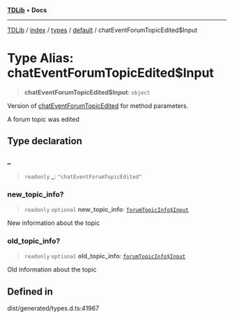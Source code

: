 [**TDLib**](../../../../../../README.md) • **Docs**

***

[TDLib](../../../../../../modules.md) / [index](../../../../../README.md) / [types](../../../README.md) / [default](../README.md) / chatEventForumTopicEdited$Input

# Type Alias: chatEventForumTopicEdited$Input

> **chatEventForumTopicEdited$Input**: `object`

Version of [chatEventForumTopicEdited](chatEventForumTopicEdited.md) for method parameters.

A forum topic was edited

## Type declaration

### \_

> `readonly` **\_**: `"chatEventForumTopicEdited"`

### new\_topic\_info?

> `readonly` `optional` **new\_topic\_info**: [`forumTopicInfo$Input`](forumTopicInfo$Input.md)

New information about the topic

### old\_topic\_info?

> `readonly` `optional` **old\_topic\_info**: [`forumTopicInfo$Input`](forumTopicInfo$Input.md)

Old information about the topic

## Defined in

dist/generated/types.d.ts:41967
